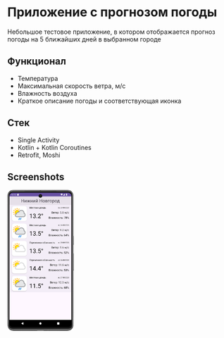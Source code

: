 
# Приложение с прогнозом погоды

Небольшое тестовое приложение, в котором отображается прогноз погоды на 5 ближайших дней в выбранном городе


## Функционал

- Температура
- Максимальная скорость ветра, м/с
- Влажность воздуха
- Краткое описание погоды и соответствующая иконка


## Стек

- Single Activity
- Kotlin + Kotlin Coroutines
- Retrofit, Moshi


## Screenshots

<img src="https://github.com/AntonTuritsyn/Weather/blob/master/Screenshot_20230823_191059.png" width=30% height=30%>

